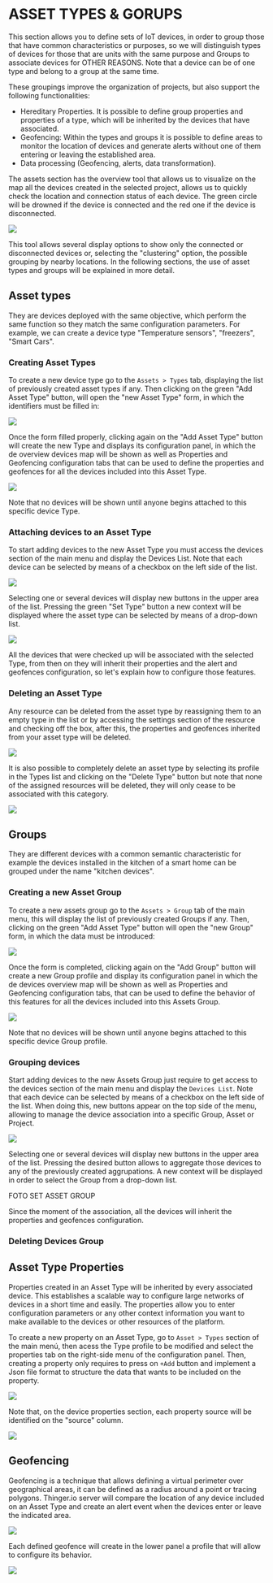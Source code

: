 # ASSET TYPES & GORUPS

This section allows you to define sets of IoT devices, in order to group those that have common characteristics or purposes, so we will distinguish types of devices for those that are units with the same purpose and Groups to associate devices for OTHER REASONS. Note that a device can be of one type and belong to a group at the same time. 

These groupings improve the organization of projects, but also support the following functionalities: 

* Hereditary Properties. It is possible to define group properties and properties of a type, which will be inherited by the devices that have associated.
* Geofencing: Within the types and groups it is possible to define areas to monitor the location of devices and generate alerts without one of them entering or leaving the established area.
* Data processing \(Geofencing, alerts, data transformation\). 

The assets section has the overview tool that allows us to visualize on the map all the devices created in the selected project, allows us to quickly check the location and connection status of each device. The green circle will be drowned if the device is connected and the red one if the device is disconnected. 

![](../.gitbook/assets/image%20%28349%29.png)

This tool allows several display options to show only the connected or disconnected devices or, selecting the "clustering" option, the possible grouping by nearby locations. In the following sections, the use of asset types and groups will be explained in more detail.

## Asset types

They are devices deployed with the same objective, which perform the same function so they match the same configuration parameters. For example, we can create a device type "Temperature sensors", "freezers", "Smart Cars". 

###  Creating Asset Types

To create a new device type go to the `Assets > Types` tab, displaying the list of previously created asset types if any. Then clicking on the green "Add Asset Type" button, will open the "new Asset Type" form, in which the identifiers must be filled in: 

![](../.gitbook/assets/image%20%28340%29.png)

Once the form filled properly, clicking again on the "Add Asset Type" button will create the new Type and displays its configuration panel, in which the de overview devices map will be shown as well as Properties and Geofencing configuration tabs that can be used to define the properties and geofences for all the devices included into this Asset Type.

![](../.gitbook/assets/image%20%28341%29.png)

Note that no devices will be shown until anyone begins attached to this specific device Type.

### Attaching devices to an Asset Type

To start adding devices to the new Asset Type you must access the devices section of the main menu and display the Devices List. Note that each device can be selected by means of a checkbox on the left side of the list. 

![](../.gitbook/assets/image%20%28332%29.png)

Selecting one or several devices will display new buttons in the upper area of the list. Pressing the green "Set Type" button a new context will be displayed where the asset type can be selected by means of a drop-down list.

![](../.gitbook/assets/image%20%28352%29.png)

All the devices that were checked up will be associated with the selected Type, from then on they will inherit their properties and the alert and geofences configuration, so let's explain how to configure those features.

### Deleting an Asset Type 

Any resource can be deleted from the asset type by reassigning them to an empty type in the list or by accessing the settings section of the resource and checking off the box, after this, the properties and geofences inherited from your asset type will be deleted.

![](../.gitbook/assets/image%20%28327%29.png)

It is also possible to completely delete an asset type by selecting its profile in the Types list and clicking on the "Delete Type" button but note that none of the assigned resources will be deleted, they will only cease to be associated with this category.

![](../.gitbook/assets/image%20%28330%29.png)

## Groups

They are different devices with a common semantic characteristic for example the devices installed in the kitchen of a smart home can be grouped under the name "kitchen devices".

### Creating a new Asset Group

To create a new assets group go to the `Assets > Group` tab of the main menu, this will display the list of previously created Groups if any. Then, clicking on the green "Add Asset Type" button will open the "new Group" form,  in which the data must be introduced:

![](../.gitbook/assets/image%20%28339%29.png)

Once the form is completed, clicking again on the "Add Group" button will create a new Group profile and display its configuration panel in which the de devices overview map will be shown as well as Properties and Geofencing configuration tabs, that can be used to define the behavior of this features for all the devices included into this Assets Group.

![](../.gitbook/assets/image%20%28341%29.png)

Note that no devices will be shown until anyone begins attached to this specific device Group profile.

### Grouping devices

Start adding devices to the new Assets Group just require to get access to the devices section of the main menu and display the `Devices List`. Note that each device can be selected by means of a checkbox on the left side of the list. When doing this, new buttons appear on the top side of the menu, allowing to manage the device association into a specific Group, Asset or Project. 

![](../.gitbook/assets/image%20%28332%29.png)

Selecting one or several devices will display new buttons in the upper area of the list. Pressing the desired button allows to aggregate those devices to any of the previously created aggrupations. A new context will be displayed in order to select the Group from a drop-down list.

FOTO SET ASSET GROUP

Since the moment of the association, all the devices will inherit the properties and geofences configuration.

### Deleting Devices Group

## Asset Type Properties

Properties created in an Asset Type will be inherited by every associated device. This establishes a scalable way to configure large networks of devices in a short time and easily. The properties allow you to enter configuration parameters or any other context information you want to make available to the devices or other resources of the platform.

To create a new property on an Asset Type, go to `Asset > Types` section of the main menú, then acess the Type profile to be modified and select the properties tab on the right-side menu of the configuration panel. Then, creating a property only requires to press on `+Add` button and implement a Json file format to structure the data that wants to be included on the property.

![](../.gitbook/assets/image%20%28344%29.png)

Note that, on the device properties section, each property source will be identified on the "source" column.

![](../.gitbook/assets/image%20%28351%29.png)

## Geofencing  

Geofencing is a technique that allows defining a virtual perimeter over geographical areas, it can be defined as a radius around a point or tracing polygons. Thinger.io server will compare the location of any device included on an Asset Type and create an alert event when the devices enter or leave the indicated area.

![](../.gitbook/assets/image%20%28338%29.png)

Each defined geofence will create in the lower panel a profile that will allow to configure its behavior.

![](../.gitbook/assets/image%20%28331%29.png)



